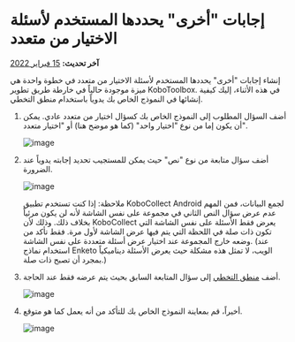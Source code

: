 # إجابات "أخرى" يحددها المستخدم لأسئلة الاختيار من متعدد
**آخر تحديث:** <a href="https://github.com/kobotoolbox/docs/blob/511ea4cb3c698a4b45e7c2b4efd1af4e356e811f/source/user_specified_other.md" class="reference">15 فبراير 2022</a>

إنشاء إجابات "أخرى" يحددها المستخدم لأسئلة الاختيار من متعدد في خطوة واحدة هي ميزة موجودة حالياً في خارطة طريق تطوير KoboToolbox. في هذه الأثناء، إليك كيفية إنشائها في النموذج الخاص بك يدوياً باستخدام منطق التخطي.

1. أضف السؤال المطلوب إلى النموذج الخاص بك كسؤال اختيار من متعدد عادي. يمكن أن يكون إما من نوع "اختيار واحد" (كما هو موضح هنا) أو "اختيار متعدد".

    ![image](/images/user_specified_other/type.png)

2. أضف سؤال متابعة من نوع "نص" حيث يمكن للمستجيب تحديد إجابته يدوياً عند الضرورة.

    ![image](/images/user_specified_other/text.png)

    ملاحظة: إذا كنت تستخدم تطبيق KoboCollect Android لجمع البيانات، فمن المهم عدم عرض سؤال النص الثاني في مجموعة على نفس الشاشة لأنه لن يكون مرئياً بخلاف ذلك. وذلك لأن KoboCollect يعرض فقط الأسئلة على نفس الشاشة التي تكون ذات صلة في اللحظة التي يتم فيها عرض الشاشة لأول مرة. فقط تأكد من وضعه خارج المجموعة عند اختيار عرض أسئلة متعددة على نفس الشاشة. (عند استخدام نماذج Enketo الويب، لا تمثل هذه مشكلة حيث يعرض الأسئلة ديناميكياً بمجرد أن تصبح ذات صلة.)

3. أضف [منطق التخطي](skip_logic.md) إلى سؤال المتابعة السابق بحيث يتم عرضه فقط عند الحاجة.

    ![image](/images/user_specified_other/skip_logic.png)

4. أخيراً، قم بمعاينة النموذج الخاص بك للتأكد من أنه يعمل كما هو متوقع.

    ![image](/images/user_specified_other/preview.png)
